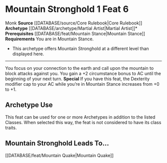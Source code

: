 ﻿---
actions: '[one-action]'
feat: Mountain Stronghold
id: '453'
leads_to: '[[DATABASE/feat/Mountain Quake|Mountain Quake]]'
level: '6'
name: Mountain Stronghold
prerequisite: '[[DATABASE/feat/Mountain Stance|Mountain Stance]]'
rarity: Common
requirement: You are in Mountain Stance.
source: '[[DATABASE/source/Core Rulebook|Core Rulebook]]'
trait:
- '[[DATABASE/trait/Monk|Monk]]'
type: Feat

---
# Mountain Stronghold <span class="action-icon">1</span> <span class="item-type">Feat 6</span>

<span class="item-trait">Monk</span>
**Source** [[DATABASE/source/Core Rulebook|Core Rulebook]] 
**Archetype** [[DATABASE/archetype/Martial Artist|Martial Artist]]*
**Prerequisites** [[DATABASE/feat/Mountain Stance|Mountain Stance]]
**Requirements** You are in Mountain Stance.
* This archetype offers Mountain Stronghold at a different level than displayed here.

---
You focus on your connection to the earth and call upon the mountain to block attacks against you. You gain a +2 circumstance bonus to AC until the beginning of your next turn.
**Special** If you have this feat, the Dexterity modifier cap to your AC while you’re in Mountain Stance increases from +0 to +1.

## Archetype Use

This feat can be used for one or more Archetypes in addition to the listed Classes. When selected this way, the feat is not considered to have its class traits.

## Mountain Stronghold Leads To...

[[DATABASE/feat/Mountain Quake|Mountain Quake]]